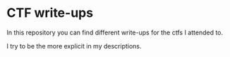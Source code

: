 # CTF write-ups

In this repository you can find different write-ups for the ctfs I attended to.

I try to be the more explicit in my descriptions.
